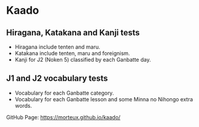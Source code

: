# Kaado

## Hiragana, Katakana and Kanji tests
- Hiragana include tenten and maru.
- Katakana include tenten, maru and foreignism.
- Kanji for J2 (Noken 5) classified by each Ganbatte day.

## J1 and J2 vocabulary tests
- Vocabulary for each Ganbatte category.
- Vocabulary for each Ganbatte lesson and some Minna no Nihongo extra words.


GitHub Page: https://morteux.github.io/kaado/
